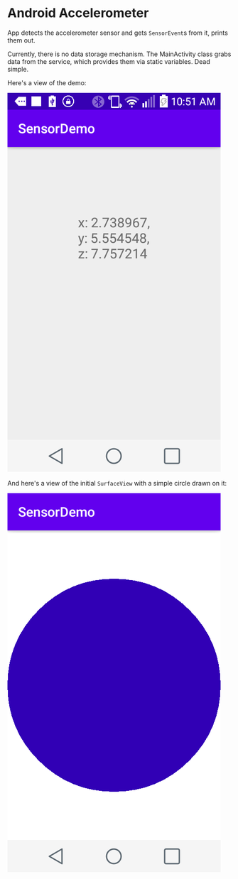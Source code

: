 # Android Accelerometer

App detects the accelerometer sensor and gets `SensorEvent`s from it, prints them out.

Currently, there is no data storage mechanism. The MainActivity class grabs data from the service, which provides them via static variables. Dead simple.

Here's a view of the demo:

![Accelerometer x, y, and z](https://github.com/fullStackOasis/sensor-demo/raw/master/2020-07-01-accelerometer-events.png)

And here's a view of the initial `SurfaceView` with a simple circle drawn on it:

![SurfaceView](https://github.com/fullStackOasis/sensor-demo/raw/master/2020-07-01-simple-surfaceview.png)
